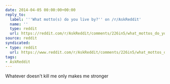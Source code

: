 ```yaml
---
date: 2014-04-05 00:00:00+00:00
reply_to:
  label: '''What motto(s) do you live by?'' on /r/AskReddit'
  name: ''
  type: reddit
  url: https://reddit.com/r/AskReddit/comments/226in5/what_mottos_do_you_live_by/
source: reddit
syndicated:
- type: reddit
  url: https://www.reddit.com/r/AskReddit/comments/226in5/what_mottos_do_you_live_by/cgk4c5l/
tags:
- AskReddit
---
```


Whatever doesn't kill me only makes me stronger